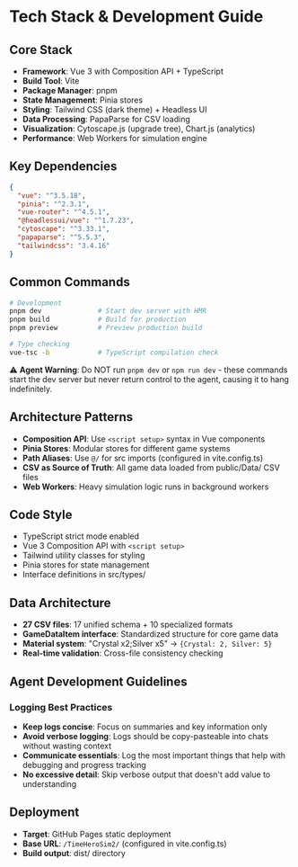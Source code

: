 # Tech Stack & Development Guide

## Core Stack
- **Framework**: Vue 3 with Composition API + TypeScript
- **Build Tool**: Vite 
- **Package Manager**: pnpm
- **State Management**: Pinia stores
- **Styling**: Tailwind CSS (dark theme) + Headless UI
- **Data Processing**: PapaParse for CSV loading
- **Visualization**: Cytoscape.js (upgrade tree), Chart.js (analytics)
- **Performance**: Web Workers for simulation engine

## Key Dependencies
```json
{
  "vue": "^3.5.18",
  "pinia": "^2.3.1", 
  "vue-router": "^4.5.1",
  "@headlessui/vue": "^1.7.23",
  "cytoscape": "^3.33.1",
  "papaparse": "^5.5.3",
  "tailwindcss": "3.4.16"
}
```

## Common Commands
```bash
# Development
pnpm dev              # Start dev server with HMR
pnpm build            # Build for production  
pnpm preview          # Preview production build

# Type checking
vue-tsc -b            # TypeScript compilation check
```

⚠️ **Agent Warning**: Do NOT run `pnpm dev` or `npm run dev` - these commands start the dev server but never return control to the agent, causing it to hang indefinitely.

## Architecture Patterns
- **Composition API**: Use `<script setup>` syntax in Vue components
- **Pinia Stores**: Modular stores for different game systems
- **Path Aliases**: Use `@/` for src imports (configured in vite.config.ts)
- **CSV as Source of Truth**: All game data loaded from public/Data/ CSV files
- **Web Workers**: Heavy simulation logic runs in background workers

## Code Style
- TypeScript strict mode enabled
- Vue 3 Composition API with `<script setup>`
- Tailwind utility classes for styling
- Pinia stores for state management
- Interface definitions in src/types/

## Data Architecture
- **27 CSV files**: 17 unified schema + 10 specialized formats
- **GameDataItem interface**: Standardized structure for core game data
- **Material system**: "Crystal x2;Silver x5" → `{Crystal: 2, Silver: 5}`
- **Real-time validation**: Cross-file consistency checking

## Agent Development Guidelines

### Logging Best Practices
- **Keep logs concise**: Focus on summaries and key information only
- **Avoid verbose logging**: Logs should be copy-pasteable into chats without wasting context
- **Communicate essentials**: Log the most important things that help with debugging and progress tracking
- **No excessive detail**: Skip verbose output that doesn't add value to understanding

## Deployment
- **Target**: GitHub Pages static deployment
- **Base URL**: `/TimeHeroSim2/` (configured in vite.config.ts)
- **Build output**: dist/ directory